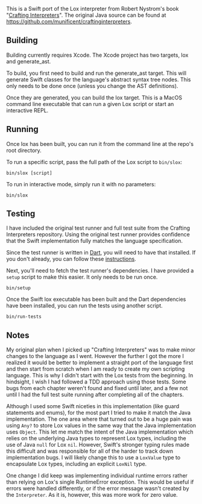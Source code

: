 This is a Swift port of the Lox interpreter from Robert Nystrom's book "[Crafting Interpreters][]".
The original Java source can be found at https://github.com/munificent/craftinginterpreters.

[crafting interpreters]: http://craftinginterpreters.com

## Building

Building currently requires Xcode. The Xcode project has two targets, lox and generate_ast.

To build, you first need to build and run the generate_ast target.
This will generate Swift classes for the language's abstract syntax tree nodes.
This only needs to be done once (unless you change the AST definitions).

Once they are generated, you can build the lox target.
This is a MacOS command line executable that can run a given Lox script or start an interactive REPL.

## Running

Once lox has been built, you can run it from the command line at the repo's root directory.

To run a specific script, pass the full path of the Lox script to `bin/slox`:

```
bin/slox [script]
```

To run in interactive mode, simply run it with no parameters:

```
bin/slox
```

## Testing

I have included the original test runner and 
full test suite from the Crafting Interpreters repository.
Using the original test runner provides confidence that the Swift implementation
fully matches the language specification.

Since the test runner is written in [Dart][], you will need to have that installed.
If you don't already, you can follow these [instructions][install-dart].

[dart]: https://dart.dev/
[install-dart]: https://dart.dev/get-dart

Next, you'll need to fetch the test runner's dependencies.
I have provided a `setup` script to make this easier.
It only needs to be run once.

```
bin/setup
```

Once the Swift lox executable has been built and the Dart dependencies have been installed,
you can run the tests using another script.

```
bin/run-tests
```

## Notes

My original plan when I picked up "Crafting Interpreters" was to make minor changes to the
language as I went.
However the further I got the more I realized it would be better to implement a straight port
of the language first and then start from scratch when I am ready to create my own scripting
language.
This is why I didn't start with the Lox tests from the beginning.
In hindsight, I wish I had followed a TDD approach using those tests.
Some bugs from each chapter weren't found and fixed until later, and a few not until I had the
full test suite running after completing all of the chapters.

Although I used some Swift niceties in this implementation (like guard statements and enums),
for the most part I tried to make it match the Java implementation.
The one area where that turned out to be a huge pain was using `Any?` to store Lox values
in the same way that the Java implementation uses `Object`.
This let me match the intent of the Java implementation which relies on the underlying Java
types to represent Lox types, including the use of Java `null` for Lox `nil`.
However, Swift's stronger typing rules made this difficult and was responsible for all of the
harder to track down implementation bugs.
I will likely change this to use a `LoxValue` type to encapsulate Lox types, including an
explicit `LoxNil` type.

One change I did keep was implementing individual runtime errors rather
than relying on Lox's single RuntimeError exception.
This would be useful if errors were handled differently, or if the error
message wasn't created by the `Interpreter`.
As it is, however, this was more work for zero value.
